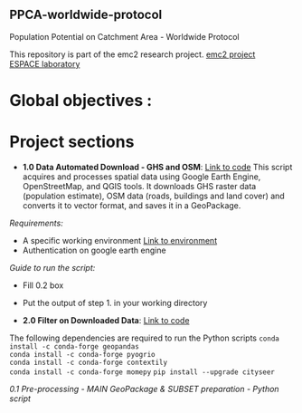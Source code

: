 ## PPCA-worldwide-protocol
 Population Potential on Catchment Area - Worldwide Protocol

This repository is part of the emc2 research project.
[emc2 project](https://emc2-dut.org/)  
[ESPACE laboratory](https://www.umrespace.org/)

# Global objectives :


# Project sections
- **1.0 Data Automated Download - GHS and OSM**: [Link to code](https://github.com/perezjoan/PPCA-codes/blob/main/1.0%20Import_ghs_osm_data.ipynb)
This script acquires and processes spatial data using Google Earth Engine, OpenStreetMap, and QGIS tools. It downloads GHS raster data (population estimate), OSM data (roads, buildings and land cover) and converts it to vector format, and saves it in a GeoPackage.

_Requirements:_
- A specific working environment [Link to environment](https://github.com/perezjoan/PPCA-codes/blob/main/1.0%20environment.txt)
- Authentication on google earth engine

_Guide to run the script:_
- Fill 0.2 box
- Put the output of step 1. in your working directory

- **2.0 Filter on Downloaded Data**: [Link to code](https://github.com/perezjoan/PPCA-codes/blob/main/1.0%20Import_ghs_osm_data.ipynb)

The following dependencies are required to run the Python scripts
      `conda install -c conda-forge geopandas`    
      `conda install -c conda-forge pyogrio`    
      `conda install -c conda-forge contextily`   
      `conda install -c conda-forge momepy`
      `pip install --upgrade cityseer`     

   *0.1 Pre-processing  - MAIN GeoPackage & SUBSET preparation - Python script*
